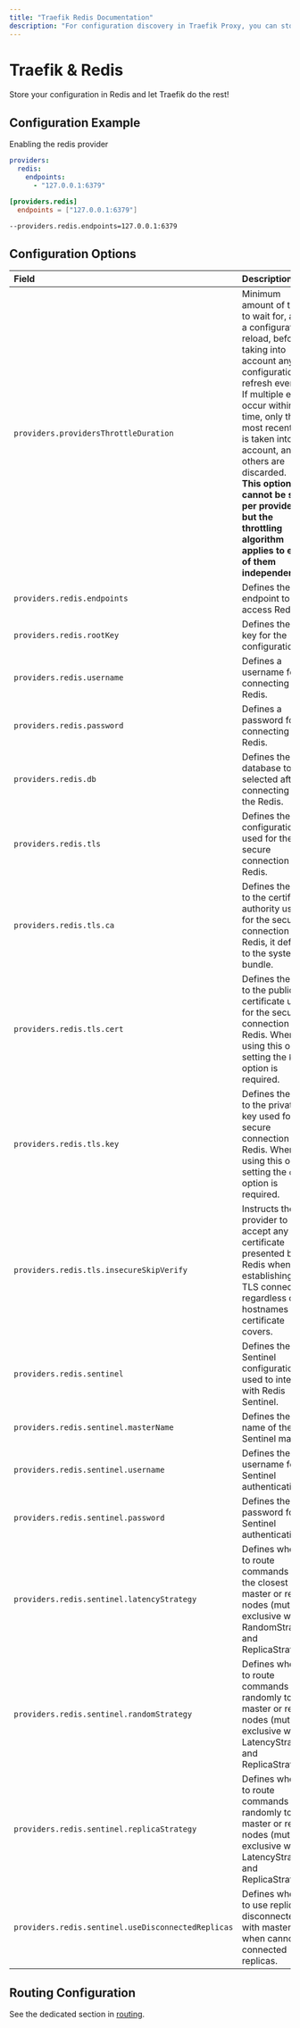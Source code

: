 ```yaml
---
title: "Traefik Redis Documentation"
description: "For configuration discovery in Traefik Proxy, you can store your configurations in Redis. Read the technical documentation."
---
```


# Traefik & Redis

Store your configuration in Redis and let Traefik do the rest!

## Configuration Example

Enabling the redis provider

```yaml tab="File (YAML)"
providers:
  redis:
    endpoints:
      - "127.0.0.1:6379"
```

```toml tab="File (TOML)"
[providers.redis]
  endpoints = ["127.0.0.1:6379"]
```

```bash tab="CLI"
--providers.redis.endpoints=127.0.0.1:6379
```

## Configuration Options

| Field | Description                                               | Default              | Required |
|:------|:----------------------------------------------------------|:---------------------|:---------|
| `providers.providersThrottleDuration` | Minimum amount of time to wait for, after a configuration reload, before taking into account any new configuration refresh event.<br />If multiple events occur within this time, only the most recent one is taken into account, and all others are discarded.<br />**This option cannot be set per provider, but the throttling algorithm applies to each of them independently.** | 2s  | No |
| `providers.redis.endpoints` | Defines the endpoint to access Redis. |  `127.0.0.1:6379`     | Yes   |
| `providers.redis.rootKey` | Defines the root key for the configuration. |  `traefik`     | Yes   |
| `providers.redis.username` | Defines a username for connecting to Redis. |  ""    | No   |
| `providers.redis.password` | Defines a password for connecting to Redis. |  ""    | No   |
| `providers.redis.db` | Defines the database to be selected after connecting to the Redis. |  0    | No   |
| `providers.redis.tls` | Defines the TLS configuration used for the secure connection to Redis. |  N/A    | No   |
| `providers.redis.tls.ca` | Defines the path to the certificate authority used for the secure connection to Redis, it defaults to the system bundle.  |  N/A   | No   |
| `providers.redis.tls.cert` | Defines the path to the public certificate used for the secure connection to Redis. When using this option, setting the `key` option is required. |  N/A   | Yes   |
| `providers.redis.tls.key` | Defines the path to the private key used for the secure connection to Redis. When using this option, setting the `cert` option is required. |  N/A   | Yes   |
| `providers.redis.tls.insecureSkipVerify` | Instructs the provider to accept any certificate presented by Redis when establishing a TLS connection, regardless of the hostnames the certificate covers. | false   | No   |
| `providers.redis.sentinel` | Defines the Sentinel configuration used to interact with Redis Sentinel. | N/A   | No   |
| `providers.redis.sentinel.masterName` | Defines the name of the Sentinel master. | N/A   | Yes   |
| `providers.redis.sentinel.username` | Defines the username for Sentinel authentication. | N/A   | No   |
| `providers.redis.sentinel.password` | Defines the password for Sentinel authentication. | N/A   | No   |
| `providers.redis.sentinel.latencyStrategy` | Defines whether to route commands to the closest master or replica nodes (mutually exclusive with RandomStrategy and ReplicaStrategy). | false   | No   |
| `providers.redis.sentinel.randomStrategy` | Defines whether to route commands randomly to master or replica nodes (mutually exclusive with LatencyStrategy and ReplicaStrategy). | false   | No   |
| `providers.redis.sentinel.replicaStrategy` | Defines whether to route commands randomly to master or replica nodes (mutually exclusive with LatencyStrategy and ReplicaStrategy). | false   | No   |
| `providers.redis.sentinel.useDisconnectedReplicas` | Defines whether to use replicas disconnected with master when cannot get connected replicas. | false   | false   |

## Routing Configuration

See the dedicated section in [routing](../../../../routing/providers/kv.md).
